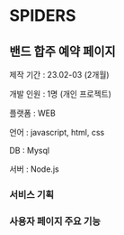 # SPIDERS


## 밴드 합주 예약 페이지


제작 기간 : 23.02-03 (2개월)


개발 인원 : 1명 (개인 프로젝트)


플랫폼 : WEB


언어 : javascript, html, css 


DB : Mysql


서버 : Node.js




### 서비스 기획

### 사용자 페이지 주요 기능
